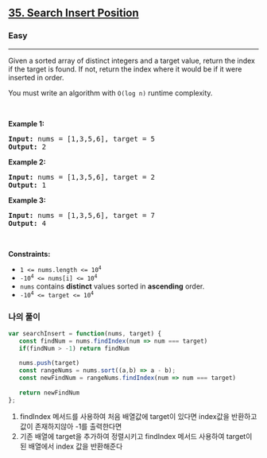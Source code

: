 <h2><a href="https://leetcode.com/problems/search-insert-position/">35. Search Insert Position</a></h2><h3>Easy</h3><hr><div><p>Given a sorted array of distinct integers and a target value, return the index if the target is found. If not, return the index where it would be if it were inserted in order.</p>

<p>You must&nbsp;write an algorithm with&nbsp;<code>O(log n)</code> runtime complexity.</p>

<p>&nbsp;</p>
<p><strong class="example">Example 1:</strong></p>

<pre><strong>Input:</strong> nums = [1,3,5,6], target = 5
<strong>Output:</strong> 2
</pre>

<p><strong class="example">Example 2:</strong></p>

<pre><strong>Input:</strong> nums = [1,3,5,6], target = 2
<strong>Output:</strong> 1
</pre>

<p><strong class="example">Example 3:</strong></p>

<pre><strong>Input:</strong> nums = [1,3,5,6], target = 7
<strong>Output:</strong> 4
</pre>

<p>&nbsp;</p>
<p><strong>Constraints:</strong></p>

<ul>
	<li><code>1 &lt;= nums.length &lt;= 10<sup>4</sup></code></li>
	<li><code>-10<sup>4</sup> &lt;= nums[i] &lt;= 10<sup>4</sup></code></li>
	<li><code>nums</code> contains <strong>distinct</strong> values sorted in <strong>ascending</strong> order.</li>
	<li><code>-10<sup>4</sup> &lt;= target &lt;= 10<sup>4</sup></code></li>
</ul>
</div>

### 나의 풀이
```javascript
var searchInsert = function(nums, target) {
   const findNum = nums.findIndex(num => num === target)
   if(findNum > -1) return findNum
    
   nums.push(target)
   const rangeNums = nums.sort((a,b) => a - b);
   const newFindNum = rangeNums.findIndex(num => num === target)
   
   return newFindNum
};
```

1. findIndex 메서드를 사용하여 처음 배열값에 target이 있다면 index값을 반환하고 값이 존재하지않아 -1를 출력한다면
2. 기존 배열에 target을 추가하여 정렬시키고 findIndex 메서드 사용하여 target이 된 배열에서 index 값을 반환해준다

